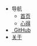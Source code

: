 <!-- _navbar.md -->

* <i class="iconfont icon-paperPlane-fill"></i> 导航
  * [首页](README.md)
  * [心得](experience/experience.md)
* [<i class="iconfont icon-GitHub"></i> &thinsp; GitHub](https://github.com/Velvet0314/Docsify-Notebooks)
* [<i class="iconfont icon-tishi"></i> 关于](about/About.md)
